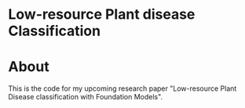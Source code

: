 # Low-resource Plant disease Classification

# About
This is the code for my upcoming research paper "Low-resource Plant Disease classification with Foundation Models".